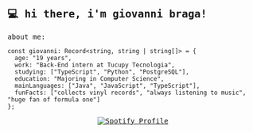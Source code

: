 <samp>

## 💻 hi there, i'm giovanni braga!

about me:

```TS
const giovanni: Record<string, string | string[]> = {
  age: "19 years",
  work: "Back-End intern at Tucupy Tecnologia",
  studying: ["TypeScript", "Python", "PostgreSQL"],
  education: "Majoring in Computer Science",
  mainLanguages: ["Java", "JavaScript", "TypeScript"],
  funFacts: ["collects vinyl records", "always listening to music", "huge fan of formula one"]
};
```
  <div align="center">
      <a href="https://github.com/kittinan/spotify-github-profile"> <img src="https://spotify-github-profile.kittinanx.com/api/view?uid=giovannibsvasconcelos&cover_image=true&theme=natemoo-re&show_offline=false&background_color=121212&interchange=false&bar_color=53b14f&bar_color_cover=true" alt="Spotify Profile"> </a>
  </div>
</samp>
